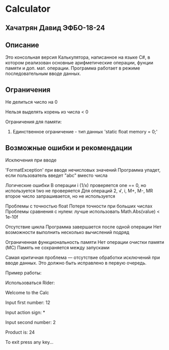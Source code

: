 # Calculator

## Хачатрян Давид ЭФБО-18-24

## Описание
Это консольная версия Калькулятора, написанное на языке C#, в котором реализован основные арифметические операции, фунции памяти и доп. мат. операции. Программа работает в режиме последовательным вводе данных.


## Ограничения
Не делиться число на 0

Нельзя выделять корень из числа < 0

Ограничения для памяти:

1. Единственное ограничение - тип данных
'static float memory = 0;'

## Возможные ошибки и рекомендации
Исключения при вводе

'FormatException' при вводе нечисловых значений
Программа упадет, если пользователь введет "abc" вместо числа

Логические ошибки
В операции i (1/x) проверяется one == 0, но используется two не проверяется
Для операций 2, √, i, M+, M-, MR второе число запрашивается, но не используется

Проблемы с точностью float
Потеря точности при больших числах
Проблемы сравнения с нулем: лучше использовать Math.Abs(value) < 1e-10f

Отсутствие цикла
Программа завершается после одной операции
Нет возможности выполнить несколько вычислений подряд

Ограниченная функциональность памяти
Нет операции очистки памяти (MC)
Память не сохраняется между запусками

Самая критичная проблема — отсутствие обработки исключений при вводе данных. Это должно быть исправлено в первую очередь.

Пример работы:

Использоваться Rider:

Welcome to the Calc

Input first number: 12

Input action sign: *

Input second number: 2

Product is: 24

To exit press any key... 


